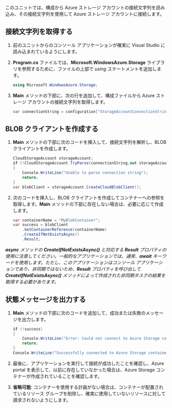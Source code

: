このユニットでは、構成から Azure ストレージ アカウントの接続文字列を読み込み、その接続文字列を使用して Azure ストレージ アカウントに接続します。

## <a name="retrieve-the-connection-string"></a>接続文字列を取得する

1. 前のユニットからのコンソール アプリケーションが確実に Visual Studio に読み込まれているようにします。

1. **Program.cs** ファイルでは、**Microsoft.WindowsAzure.Storage** ライブラリを参照するために、ファイルの上部で *using* ステートメントを追加します。

    ```csharp
    using Microsoft.WindowsAzure.Storage;
    ```
1. **Main** メソッドの下部に、次の行を追加して、構成ファイルから Azure ストレージ アカウントの接続文字列を取得します。

    ```csharp
    var connectionString = configuration["StorageAccountConnectionString"];
    ```

## <a name="create-a-blob-client"></a>BLOB クライアントを作成する

1. **Main** メソッドの下部に次のコードを挿入して、接続文字列を解析し、BLOB クライアントを作成します。

    ```csharp
    CloudStorageAccount storageAccount;
    if (!CloudStorageAccount.TryParse(connectionString,out storageAccount))
    {
        Console.WriteLine("Unable to parse connection string");
        return;
    }
    var blobClient = storageAccount.CreateCloudBlobClient();
    ```

1. 次のコードを挿入し、BLOB クライアントを作成してコンテナーへの参照を取得します。**Main** メソッドの下部に存在しない場合は、必要に応じて作成します。

    ```csharp
    var containerName = "MyBlobContainer";
    var success = blobClient
        .GetContainerReference(containerName)
        .CreateIfNotExistsAsync()
        .Result;
    ```

  ***async** メソッドの **CreateIfNotExistsAsync()** と対応する **Result** プロパティの使用に注意してください。一般的なアプリケーションでは、通常、**await** キーワードを使用します。ただし、このアプリケーションはコンソール アプリケーションであり、非同期ではないため、**Result** プロパティを呼び出して **CreateIfNotExistsAsync()** メソッドによって作成された非同期タスクの結果を取得する必要があります。*

## <a name="print-a-status-message"></a>状態メッセージを出力する

1. **Main** メソッドの下部に次のコードを追加して、成功または失敗のメッセージを出力します。

    ```csharp
    if (!success)
    {
        Console.WriteLine("Error: Could not connect to Azure Storage container");
        return;
    }
    Console.WriteLine("Successfully connected to Azure Storage container");
    ```
1. 最後に、アプリケーションを実行して接続が成功したことを確認し、Azure portal を表示して、以前に存在していなかった場合は、Azure Storage コンテナーが作成されていることを確認します。

1. **省略可能**: コンテナーを使用する計画がない場合は、コンテナーが配置されているリソース グループを削除し、確実に使用していないリソースに対して請求されないようにします。

